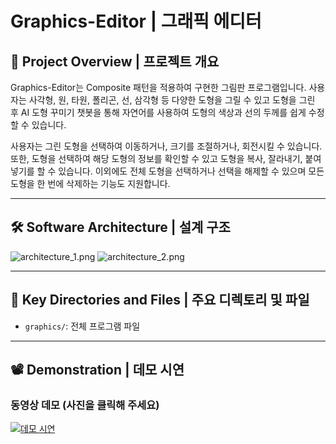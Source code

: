 # Graphics-Editor | 그래픽 에디터

## 🌟 Project Overview | 프로젝트 개요

Graphics-Editor는 Composite 패턴을 적용하여 구현한 그림판 프로그램입니다. 사용자는 사각형, 원, 타원, 폴리곤, 선, 삼각형 등 다양한 도형을 그릴 수 있고 도형을 그린 후 AI 도형 꾸미기 챗봇을 통해 자연어를 사용하여 도형의 색상과 선의 두께를 쉽게 수정할 수 있습니다.

사용자는 그린 도형을 선택하여 이동하거나, 크기를 조절하거나, 회전시킬 수 있습니다. 또한, 도형을 선택하여 해당 도형의 정보를 확인할 수 있고 도형을 복사, 잘라내기, 붙여넣기를 할 수 있습니다. 이외에도 전체 도형을 선택하거나 선택을 해제할 수 있으며 모든 도형을 한 번에 삭제하는 기능도 지원합니다.

---

## 🛠️ Software Architecture | 설계 구조
![architecture_1.png](https://github.com/user-attachments/assets/e5da56f6-da7b-4c44-8af1-ae9c56495f51)
![architecture_2.png](https://github.com/user-attachments/assets/adbc2b7c-fb91-4c6d-9bae-a7454e5d45d9)

---

## 📁 Key Directories and Files | 주요 디렉토리 및 파일

- `graphics/`: 전체 프로그램 파일

---

## 📽️ Demonstration | 데모 시연

### 동영상 데모 (사진을 클릭해 주세요)
[![데모 시연](https://github.com/user-attachments/assets/700d4e2f-6fe3-41d0-9328-4a57ae81ccd7)](https://www.youtube.com/watch?v=azahF8AcTq4)
